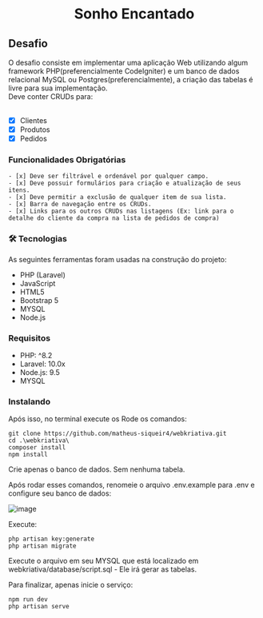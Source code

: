 <h1 align="center">Sonho Encantado</h1>

<h2>Desafio</h2>
    O desafio consiste em implementar uma aplicação Web utilizando algum framework PHP(preferencialmente CodeIgniter) e um banco de dados relacional MySQL ou Postgres(preferencialmente), a criação das tabelas é livre para sua implementação. <br>
    Deve conter CRUDs para:<br><br>
    
- [x] Clientes
- [x] Produtos
- [x] Pedidos

<h3>Funcionalidades Obrigatórias</h3>

    - [x] Deve ser filtrável e ordenável por qualquer campo.
    - [x] Deve possuir formulários para criação e atualização de seus itens.
    - [x] Deve permitir a exclusão de qualquer item de sua lista.
    - [x] Barra de navegação entre os CRUDs.
    - [x] Links para os outros CRUDs nas listagens (Ex: link para o detalhe do cliente da compra na lista de pedidos de compra)

### 🛠 Tecnologias

As seguintes ferramentas foram usadas na construção do projeto:

- PHP (Laravel)
- JavaScript
- HTML5
- Bootstrap 5
- MYSQL
- Node.js

### Requisitos
- PHP: ^8.2
- Laravel: 10.0x
- Node.js: 9.5
- MYSQL

### Instalando

Após isso, no terminal execute os Rode os comandos:
    
    git clone https://github.com/matheus-siqueir4/webkriativa.git
    cd .\webkriativa\
    composer install
    npm install

Crie apenas o banco de dados. Sem nenhuma tabela.

Após rodar esses comandos, renomeie o arquivo .env.example para .env e configure seu banco de dados:
    
![image](https://github.com/matheus-siqueir4/webkriativa-prova/assets/117112575/e1a01f95-1045-4af6-a127-d644bf4998d3)

Execute:

    php artisan key:generate
    php artisan migrate

Execute o arquivo em seu MYSQL que está localizado em webkriativa/database/script.sql - Ele irá gerar as tabelas.

Para finalizar, apenas inicie o serviço:

    npm run dev
    php artisan serve
